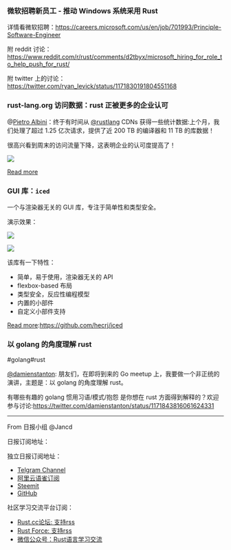 ### 微软招聘新员工 - 推动 Windows 系统采用 Rust

详情看微软招聘：https://careers.microsoft.com/us/en/job/701993/Principle-Software-Engineer

附 reddit 讨论：https://www.reddit.com/r/rust/comments/d2tbyx/microsoft_hiring_for_role_to_help_push_for_rust/

附 twitter 上的讨论：https://twitter.com/ryan_levick/status/1171830191804551168

### rust-lang.org 访问数据：rust 正被更多的企业认可

@[Pietro Albini](https://twitter.com/pietroalbini)：终于有时间从 [@rustlang](www.rust-lang.org) CDNs 获得一些统计数据:上个月，我们处理了超过 1.25 亿次请求，提供了近 200 TB 的编译器和 11 TB 的库数据！

很高兴看到周末的访问流量下降，这表明企业的认可度提高了！

![](https://pbs.twimg.com/media/EEMXeqsXoAAUNpV?format=jpg&name=medium)

[Read more](https://twitter.com/rustlang)


### GUI 库：`iced`

一个与渲染器无关的 GUI 库，专注于简单性和类型安全。

演示效果：

![](https://camo.githubusercontent.com/e83dc97fd4682fab59092ab0b923fe39ccf1eacf/68747470733a2f2f7468756d62732e6766796361742e636f6d2f56656e657261746564536f75724175726f6368732d736d616c6c2e676966)

![](https://camo.githubusercontent.com/dcb2c62a7099eaac3ecfd0b64d61fb3e86abb7e0/68747470733a2f2f7468756d62732e6766796361742e636f6d2f476c6f6f6d795765616b48616d6d657268656164736861726b2d736d616c6c2e676966)

该库有一下特性：
- 简单，易于使用，渲染器无关的 API
- flexbox-based 布局
- 类型安全，反应性编程模型
- 内置的小部件
- 自定义小部件支持

[Read more](https://github.com/hecrj/iced):https://github.com/hecrj/iced

### 以 golang 的角度理解 rust

#golang#rust

[@damienstanton](https://twitter.com/damienstanton): 朋友们，在即将到来的 Go meetup 上，我要做一个非正统的演讲，主题是：以 golang 的角度理解 rust。

有哪些有趣的 golang 惯用习语/模式/抱怨 是你想在 rust 方面得到解释的？欢迎参与讨论:https://twitter.com/damienstanton/status/1171843816061624331


---

From 日报小组 @Jancd

日报订阅地址：

独立日报订阅地址：
- [Telgram Channel](https://t.me/rust_daily_news )
- [阿里云语雀订阅](https://www.yuque.com/chaosbot/rustnews)
- [Steemit](https://steemit.com/@blackanger)
- [GitHub](https://github.com/RustStudy/rust_daily_news)

社区学习交流平台订阅：
- [Rust.cc论坛: 支持rss](https://rust.cc)
- [Rust Force: 支持rss](https://rustforce.net/)
- [微信公众号：Rust语言学习交流](https://rust.cc/article?id=ed7c9379-d681-47cb-9532-0db97d883f62)
